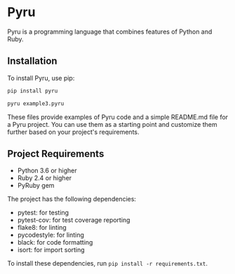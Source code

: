 # Pyru

Pyru is a programming language that combines features of Python and Ruby.

## Installation

To install Pyru, use pip:

```bash
pip install pyru

pyru example3.pyru
```

These files provide examples of Pyru code and a simple README.md file for a Pyru project. You can use them as a starting point and customize them further based on your project's requirements.

## Project Requirements

- Python 3.6 or higher
- Ruby 2.4 or higher
- PyRuby gem

The project has the following dependencies:

- pytest: for testing
- pytest-cov: for test coverage reporting
- flake8: for linting
- pycodestyle: for linting
- black: for code formatting
- isort: for import sorting

To install these dependencies, run `pip install -r requirements.txt`.
